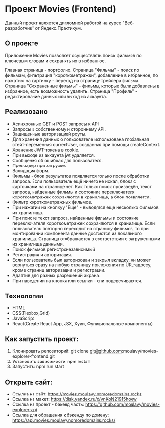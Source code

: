 # Проект Movies (Frontend)

Данный проект является дипломной работой на курсе "Веб-разработчик" от Яндекс.Практикум. 

## О проекте

Приложение Movies позволяет осуществлять поиск фильмов по ключевым словам и сохранять их в избранное.

Главная страница - портфолио. 
Страница "Фильмы" - поиск по фильмам, фильтрация "короткометражки", добавление в избранное, по нажатию на картинку - переход на страницу трейлера фильма.
Страница "Сохраненные фильмы" - фильмы, которые были добавлены в избранное, есть возможность удалить.
Страница "Профиль" - редактирование данных или выход из аккаунта.

## Реализовано
* Асинхронные GET и POST запросы к API.
* Запросы к собственному и стороннему API.
* Защищенные авторизацией роуты.
* Для хранения данных о пользователе использована глобальная стейт-переменная currentUser, созданная при помощи createContext.
* Хранение JWT-токена в cookie.
* При выходе из аккаунта jwt удаляется.
* Сообщения об ошибках для пользователя.
* Прелоадер при загрузке.
* Валидация форм.
* Фильмы - блок результатов появляется только после обработки запроса. Если пользователь ещё ничего не искал, блока с карточками на странице нет.
Как только поиск произведён, текст запроса, найденные фильмы и состояние переключателя короткометражек сохраняются в хранилище, а блок появляется.
* Фильтр короткометражных фильмов.
* При нажатии на кнопкуу "Еще" - выводятся еще несколько фильмов из хранилища.
* При поиске текст запроса, найденные фильмы и состояние переключателя короткометражек сохраняются в хранилище. Если пользователь повторно переходит на страницу фильмов, то при монтировании компонента данные достаются из локального хранилища. Страница отображается в соответствии с загруженными из хранилища данными.
* Поиск фильмов регистронезависимый
* Регистрация и авторизация.
* Если пользователь был авторизован и закрыл вкладку, он может вернуться сразу на любую страницу приложения по URL-адресу, кроме страниц авторизации и регистрации.
* Адаптив для разных разрешений экрана.
* При наведении на кнопки или ссылки - они подсвечиваются.

## Технологии
* HTML
* CSS(Flexbox,Grid)
* JavaScript
* React(Create React App, JSX, Хуки, Функциональные компоненты)

## Как запустить проект:
1) Клонировать репозиторий: git clone git@github.com:moulavy/movies-explorer-frontend.git
2) Установить зависимости: npm install
3) Запустить: npm run start

## Открыть сайт:
* Ссылка на сайт: https://movies.moulavy.nomoredomains.rocks
* Ссылка на макет: https://disk.yandex.ru/d/vnKoN21915hoew
* Ссылка на проект - бэкенд часть: https://github.com/moulavy/movies-explorer-api
* Ссылка для обращения к бэкенду по домену: https://api.movies.moulavy.nomoredomains.rocks/


